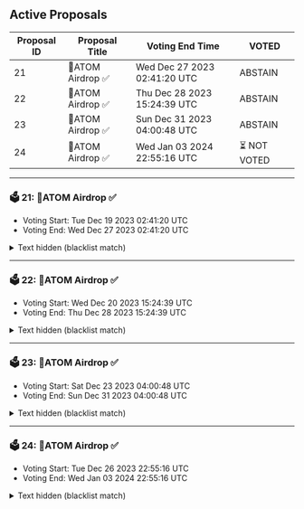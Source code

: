 ## Active Proposals

| Proposal ID | Proposal Title | Voting End Time | VOTED |
|-------------|----------------|-----------------|-------|
| 21 | 💎ATOM Airdrop ✅  | Wed Dec 27 2023 02:41:20 UTC | ABSTAIN |
| 22 | 💎ATOM Airdrop ✅ | Thu Dec 28 2023 15:24:39 UTC | ABSTAIN |
| 23 | 💎ATOM Airdrop ✅  | Sun Dec 31 2023 04:00:48 UTC | ABSTAIN |
| 24 | 💎ATOM Airdrop ✅ | Wed Jan 03 2024 22:55:16 UTC | ⏳ NOT VOTED |

---

### 🗳 21: 💎ATOM Airdrop ✅ 
- Voting Start: Tue Dec 19 2023 02:41:20 UTC
- Voting End: Wed Dec 27 2023 02:41:20 UTC

<details>
<summary>Text hidden (blacklist match)</summary>
 
</details>

---

### 🗳 22: 💎ATOM Airdrop ✅
- Voting Start: Wed Dec 20 2023 15:24:39 UTC
- Voting End: Thu Dec 28 2023 15:24:39 UTC

<details>
<summary>Text hidden (blacklist match)</summary>
 
</details>

---

### 🗳 23: 💎ATOM Airdrop ✅ 
- Voting Start: Sat Dec 23 2023 04:00:48 UTC
- Voting End: Sun Dec 31 2023 04:00:48 UTC

<details>
<summary>Text hidden (blacklist match)</summary>
 
</details>

---

### 🗳 24: 💎ATOM Airdrop ✅
- Voting Start: Tue Dec 26 2023 22:55:16 UTC
- Voting End: Wed Jan 03 2024 22:55:16 UTC

<details>
<summary>Text hidden (blacklist match)</summary>
 
</details>
